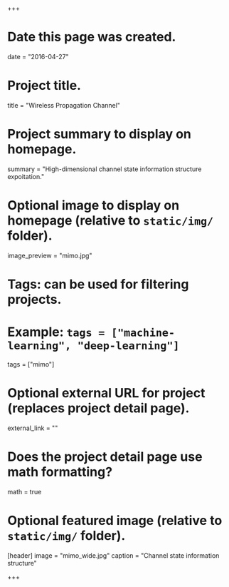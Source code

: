 +++
# Date this page was created.
date = "2016-04-27"

# Project title.
title = "Wireless Propagation Channel"

# Project summary to display on homepage.
summary = "High-dimensional channel state information structure expoitation."

# Optional image to display on homepage (relative to `static/img/` folder).
image_preview = "mimo.jpg"

# Tags: can be used for filtering projects.
# Example: `tags = ["machine-learning", "deep-learning"]`
tags = ["mimo"]

# Optional external URL for project (replaces project detail page).
external_link = ""

# Does the project detail page use math formatting?
math = true

# Optional featured image (relative to `static/img/` folder).
[header]
image = "mimo_wide.jpg"
caption = "Channel state information structure"


+++

